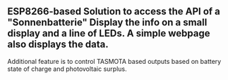 ESP8266-based Solution to access the API of a "Sonnenbatterie" 
Display the info on a small display and a line of LEDs. 
A simple webpage also displays the data.
-
Additional feature is to control TASMOTA based outputs based on battery state of charge and photovoltaic surplus.
